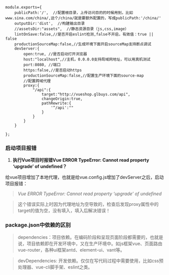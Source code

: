 ```
module.exports={
    publicPath:'/',  //配置根目录，上传访问目的的时候用到，比如www.sina.com/china/,这个/china/就是要额外配置的，写成publicPath:'/china/'
    outputDir:'dist',  //构建输出目录
    //assetsDir:"assets",  //静态资源目录（js,css,image）
    lintOnSave:false,//是否开启eslint检测,false不开启，有效值：true || false
    productionSourceMap:false,//生成环境下面开启sourceMap支持断点调试
    devServer:{
        open:true, //是否启动打开浏览器
        host:"localhost",//主机，0.0.0.0支持局域网地址，可以用真机测试
        port:8080, //端口
        https:false,//是否启动https
        productionSourceMap:false,//配置生产环境下面的source-map
        //配置跨域代理
        proxy:{
            "/api":{
                target:"http://vueshop.glbuys.com/api",
                changeOrigin:true,
                pathRewrite:{
                    '^/api':""
                }
            }
        }
    }
 
};
```
### 启动项目报错
1. **执行Vue项目时报错Vue ERROR TypeError: Cannot read property ‘upgrade’ of undefined？**

 给vue项目增加了本地代理，也就是给vue.config.js增加了devServer之后，启动项目报错：
 >*Vue ERROR TypeError: Cannot read property ‘upgrade’ of undefined*

 >这个错误实际上时因为代理地址为空导致的，检查后发现proxy属性中的target的值为空，没有填入，填入后解决错误！



### package.json中依赖的区别
> dependencies：项目依赖。在编码阶段和呈现页面阶段都需要的，也就是说，项目依赖即在开发环境中，又在生产环境中。如js框架vue、页面路由vue-router，各种ui框架antd、element-ui、vant等。

> devDependencies: 开发依赖。仅仅在写代码过程中需要使用，比如css预处理器、vue-cli脚手架、eslint之类。


